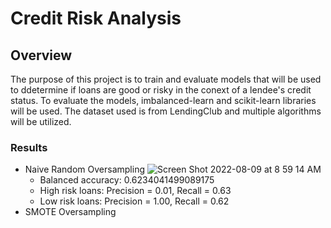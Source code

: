 # Credit Risk Analysis
## Overview
The purpose of this project is to train and evaluate models that will be used to ddetermine if loans are good or risky in the conext of a lendee's credit status. To evaluate the models, imbalanced-learn and scikit-learn libraries will be used. The dataset used is from LendingClub and multiple algorithms will be utilized.
### Results
- Naive Random Oversampling
![Screen Shot 2022-08-09 at 8 59 14 AM](https://user-images.githubusercontent.com/67160240/183652917-c66d88c8-293b-4d02-a2c1-d7d6672b36d6.png)
  - Balanced accuracy: 0.6234041499089175
  - High risk loans: Precision = 0.01, Recall = 0.63
  - Low risk loans: Precision = 1.00, Recall = 0.62
- SMOTE Oversampling
